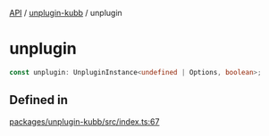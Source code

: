 [API](../../packages.md) / [unplugin-kubb](../index.md) / unplugin

# unplugin

```ts
const unplugin: UnpluginInstance<undefined | Options, boolean>;
```

## Defined in

[packages/unplugin-kubb/src/index.ts:67](https://github.com/kubb-project/kubb/blob/ff80665146ae086e044807d0072fda660e72e1fd/packages/unplugin-kubb/src/index.ts#L67)
